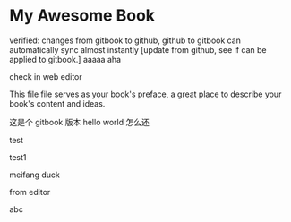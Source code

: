 My Awesome Book
=======
verified: changes from gitbook to github, github to gitbook can automatically sync almost instantly
[update from github, see if can be applied to gitbook.] aaaaa aha

check in web editor

This file file serves as your book's preface, a great place to describe your book's content and ideas.

这是个 gitbook 版本 hello world 
怎么还

test

test1

meifang
duck

from editor

abc